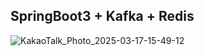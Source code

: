 ## SpringBoot3 + Kafka + Redis
![KakaoTalk_Photo_2025-03-17-15-49-12](https://github.com/user-attachments/assets/6022e5d2-6f5d-4624-a445-f3c1ce20a3e6)
